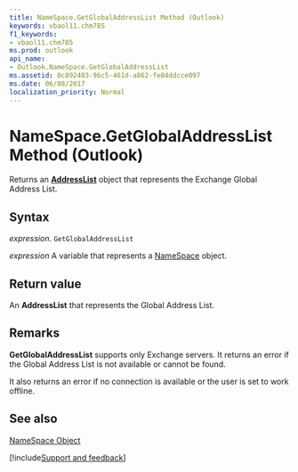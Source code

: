 ```yaml
---
title: NameSpace.GetGlobalAddressList Method (Outlook)
keywords: vbaol11.chm785
f1_keywords:
- vbaol11.chm785
ms.prod: outlook
api_name:
- Outlook.NameSpace.GetGlobalAddressList
ms.assetid: 0c892483-96c5-461d-a862-fe84ddcce097
ms.date: 06/08/2017
localization_priority: Normal
---
```



# NameSpace.GetGlobalAddressList Method (Outlook)

Returns an  **[AddressList](Outlook.AddressList.md)** object that represents the Exchange Global Address List.


## Syntax

_expression_. `GetGlobalAddressList`

_expression_ A variable that represents a [NameSpace](./Outlook.NameSpace.md) object.


## Return value

An  **AddressList** that represents the Global Address List.


## Remarks

 **GetGlobalAddressList** supports only Exchange servers. It returns an error if the Global Address List is not available or cannot be found.

It also returns an error if no connection is available or the user is set to work offline.


## See also


[NameSpace Object](Outlook.NameSpace.md)

[!include[Support and feedback](~/includes/feedback-boilerplate.md)]